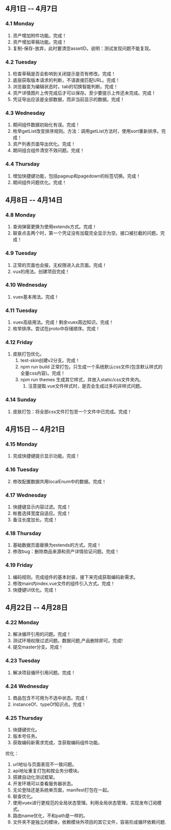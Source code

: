 ## 4月1日 -- 4月7日

### 4.1 Monday
1. 资产增加附件功能。完成！
1. 资产增加草稿功能。完成！
3. 复制-保存-放弃，此时要清空assetID。说明：测试发现问题不能复现。

### 4.2 Tuesday
1. 检查草稿是否会影响到关闭提示是否有修改。完成！
2. 底层获取版本请求的判断，不请直接匹配URL。完成！
3. 浏览器变为编辑状态时，tab的切换智能判断。完成！
4. 资产详情图片上传完成后才可以保存。至少要提示上传还未完成。完成！
5. 凭证导出应该是全部数据，而非当前显示的数据。完成！

### 4.3 Wednesday
1. 期间组件数据初始化有误。完成！
2. 枚举getList改变排序规则。方法：调用getList方法时，使用sort重新排序。完成！
3. 资产列表页面导出优化。完成！
4. 期间组合组件清空不效问题。完成！

### 4.4 Thursday
1. 增加快捷键功能，包括pageup和pagedown的标签切换。完成！
2. 期间组件问题优化。完成！

## 4月8日 -- 4月14日

### 4.8 Monday
1. 查询弹窗更换为使用extends方式。完成！
2. 联查点击两个时，第一个凭证没有加载完全显示为空。接口被拦截的问题。完成！

### 4.9 Tuesday
1. 正常的页面也会报，无权限进入此页面。完成！
2. vux的用法。创建项目完成！

### 4.10 Wednesday
1. vuex基本用法。完成！

### 4.11 Tuesday
1. vuex高级用法。完成！剩余vuex周边知识。完成！
2. 枚举排序。尝试在proto中存储顺序。完成！

### 4.12 Friday
1. 皮肤打包优化。
   1. test-skin创建v2分支。完成！
   2. npm run build 正常打包，只生成一个系统默认css文件(包含默认样式的全量css内容)。完成！
   3. npm run themes 生成其它样式，并放入static/css文件夹内。
      1. 注意提取.vue文件样式时，是否会生成过多的非样式问题。

### 4.14 Sunday
1. 皮肤打包：将全部css文件打包至一个文件中已完成。完成！


## 4月15日 -- 4月21日

### 4.15 Monday
1. 完成快捷键提示显示功能。完成！

### 4.16 Tuesday
2. 修改配置数据共用localEnum中的数据。完成！

### 4.17 Wednesday
1. 快捷键显示内容过滤。完成！
2. 帐套选择宽度自适应。完成！
3. 备注长度加长。完成！

### 4.18 Thursday
1. 基础数据页面替换为extends的方式。完成！
2. 修改bug：删除商品来源和资产详情验证问题。完成！

### 4.19 Friday
1. 编码规则。完成组件的基本封装，接下来完成获取编码新需求。
2. 修改main内index.vue文件的组件引入方式。完成！
3. 快捷键UI优化。完成！

## 4月22日 -- 4月28日

### 4.22 Monday
2. 解决循环引用的问题。完成！
3. 测试环境权限过滤问题。数据问题,产品删除即可。完成!
4. 提交master分支。完成！

### 4.23 Tuesday
1. 解决项目循环引用问题。完成！

### 4.24 Wednesday
1. 商品包含不可用为不选中状态。完成！
2. instanceOf、typeOf知识点。完成！

### 4.25 Thursday
1. 快捷键优化。
2. 版本号任务。
3. 获取编码新需求完成，含获取编码组件功能。

优化：
1. url地址与页面表现不一致问题。
1. api地址重复打包和按业务分模块。
1. 搭建自动化测试框架。
1. 开发环境可以查看服务器状态。
1. 无论登陆还是系统单页面，manifest打包在一起。
1. 联查优化。
1. 使用vuex进行更规范的全局状态管理。利用全局状态管理，实现发布订阅模式。
1. 路由name优化，不和path是一样的。
1. 文件夹不是独立的模块，依赖模块外项目的其它文件，容易形成循环依赖问题.
